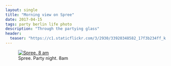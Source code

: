 ```yaml
---
layout: single
title: "Morning view on Spree"
date: 2017-04-15
tags: party berlin life photo
description: "Through the partying glass"
header:
  teaser: "https://c1.staticflickr.com/3/2930/33920348582_17f3b234ff_k.jpg"
---
```


<figure>
  <a href="{{ page.header.teaser }}"><img src="{{ page.header.teaser }}" alt="Spree. 8 am "></a>
  <figcaption>Spree. Party night. 8am</figcaption>
</figure>
